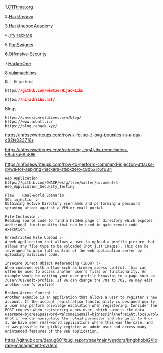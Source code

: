 1.[CTFtime.org](https://ctftime.org/writeups)

2.[Hackthebox](https://app.hackthebox.com/home)

3.[Hackthebox Academy](https://academy.hackthebox.com/dashboard)

4.[TryHackMe](https://tryhackme.com/)

5.[PortSwigger](https://portswigger.net/web-security)

6.[Offensive-Security](https://portal.offensive-security.com/labs/play)

7.[HackerOne](https://www.hacker101.com/)

8.[vulnmachines](https://account.vulnmachines.com/user/challenges)


```css
DLL Hijacking

https://github.com/wietze/HijackLibs

https://hijacklibs.net/
```
Blogs
```
https://securiumsolutions.com/blog/
https://www.cobalt.io/
https://blog.rehack.xyz/
```

https://infosecwriteups.com/how-i-found-3-bug-bounties-in-a-day-c82fe023716e

https://infosecwriteups.com/detecting-log4j-its-remediation-58ab3a59c865

https://infosecwriteups.com/how-to-perform-command-injection-attacks-dvwa-for-aspiring-hackers-stackzero-c9d521c6f934

```
Web Application 
https://github.com/OWASP/wstg/tree/master/document/4-Web_Application_Security_Testing

Flaw 	Real-world Scenario
SQL injection :-
Obtaining Active Directory usernames and performing a password spraying attack against a VPN or email portal.

File Inclusion :-
Reading source code to find a hidden page or directory which exposes additional functionality that can be used to gain remote code execution.

Unrestricted File Upload :-	
A web application that allows a user to upload a profile picture that allows any file type to be uploaded (not just images). This can be leveraged to gain full control of the web application server by uploading malicious code.

Insecure Direct Object Referencing (IDOR) :-
When combined with a flaw such as broken access control, this can often be used to access another user's files or functionality. An example would be editing your user profile browsing to a page such as /user/701/edit-profile. If we can change the 701 to 702, we may edit another user's profile!

Broken Access Control :-
Another example is an application that allows a user to register a new account. If the account registration functionality is designed poorly, a user may perform privilege escalation when registering. Consider the POST request when registering a new user, which submits the data username=bjones&password=Welcome1&email=bjones@inlanefreight.local&roleid=3. What if we can manipulate the roleid parameter and change it to 0 or 1. We have seen real-world applications where this was the case, and it was possible to quickly register an admin user and access many unintended features of the web application.
```

https://github.com/debug601/bug_report/tree/main/vendors/kingbhob02/library-management-system
